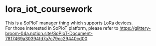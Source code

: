 # lora_iot_coursework
This is a SoPIoT manager thing which supports LoRa devices.  
For those interested in SoPIoT platform, please refer to https://glittery-broom-04a.notion.site/SoPIoT-Document-7817469a30394fd7a7c79cc29440cd00
